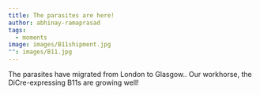 ```yaml
---
title: The parasites are here!
author: abhinay-ramaprasad
tags:
  - moments
image: images/B11shipment.jpg
"": images/B11.jpg
---
```


The parasites have migrated from London to Glasgow.. Our workhorse, the DiCre-expressing B11s are growing well!